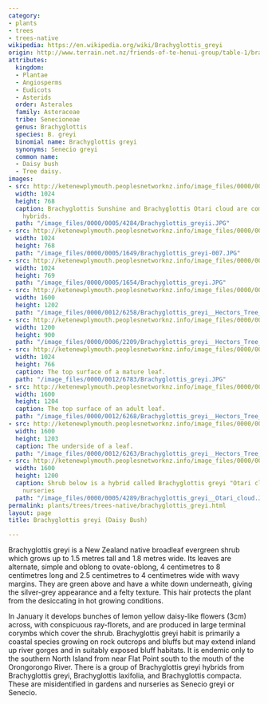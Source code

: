 ```yaml
---
category:
- plants
- trees
- trees-native
wikipedia: https://en.wikipedia.org/wiki/Brachyglottis_greyi
origin: http://www.terrain.net.nz/friends-of-te-henui-group/table-1/brachyglottis-repanda-x-greyii.html
attributes:
  kingdom:
  - Plantae
  - Angiosperms
  - Eudicots
  - Asterids
  order: Asterales
  family: Asteraceae
  tribe: Senecioneae
  genus: Brachyglottis
  species: B. greyi
  binomial name: Brachyglottis greyi
  synonyms: Senecio greyi
  common name:
  - Daisy bush
  - Tree daisy.
images:
- src: http://ketenewplymouth.peoplesnetworknz.info/image_files/0000/0005/4284/Brachyglottis_greyii.JPG
  width: 1024
  height: 768
  caption: Brachyglottis Sunshine and Brachyglottis Otari cloud are common popular
    hybrids.
  path: "/image_files/0000/0005/4284/Brachyglottis_greyii.JPG"
- src: http://ketenewplymouth.peoplesnetworknz.info/image_files/0000/0005/1649/Brachyglottis_greyi-007.JPG
  width: 1024
  height: 768
  path: "/image_files/0000/0005/1649/Brachyglottis_greyi-007.JPG"
- src: http://ketenewplymouth.peoplesnetworknz.info/image_files/0000/0005/1654/Brachyglottis_greyi.JPG
  width: 1024
  height: 769
  path: "/image_files/0000/0005/1654/Brachyglottis_greyi.JPG"
- src: http://ketenewplymouth.peoplesnetworknz.info/image_files/0000/0012/6258/Brachyglottis_greyi__Hectors_Tree_Daisy_-001.JPG
  width: 1600
  height: 1202
  path: "/image_files/0000/0012/6258/Brachyglottis_greyi__Hectors_Tree_Daisy_-001.JPG"
- src: http://ketenewplymouth.peoplesnetworknz.info/image_files/0000/0006/2209/Brachyglottis_greyi__Hectors_Tree_Daisy_-002.JPG
  width: 1200
  height: 900
  path: "/image_files/0000/0006/2209/Brachyglottis_greyi__Hectors_Tree_Daisy_-002.JPG"
- src: http://ketenewplymouth.peoplesnetworknz.info/image_files/0000/0012/6783/Brachyglottis_greyi.JPG
  width: 1024
  height: 766
  caption: The top surface of a mature leaf.
  path: "/image_files/0000/0012/6783/Brachyglottis_greyi.JPG"
- src: http://ketenewplymouth.peoplesnetworknz.info/image_files/0000/0012/6268/Brachyglottis_greyi__Hectors_Tree_Daisy_-003.JPG
  width: 1600
  height: 1204
  caption: The top surface of an adult leaf.
  path: "/image_files/0000/0012/6268/Brachyglottis_greyi__Hectors_Tree_Daisy_-003.JPG"
- src: http://ketenewplymouth.peoplesnetworknz.info/image_files/0000/0012/6263/Brachyglottis_greyi__Hectors_Tree_Daisy_-002.JPG
  width: 1600
  height: 1203
  caption: The underside of a leaf.
  path: "/image_files/0000/0012/6263/Brachyglottis_greyi__Hectors_Tree_Daisy_-002.JPG"
- src: http://ketenewplymouth.peoplesnetworknz.info/image_files/0000/0005/4289/Brachyglottis_greyi__Otari_cloud.JPG
  width: 1600
  height: 1200
  caption: Shrub below is a hybrid called Brachyglottis greyi "Otari cloud" sold in
    nurseries
  path: "/image_files/0000/0005/4289/Brachyglottis_greyi__Otari_cloud.JPG"
permalink: plants/trees/trees-native/brachyglottis_greyi.html
layout: page
title: Brachyglottis greyi (Daisy Bush)

---
```

Brachyglottis greyi is a New Zealand native broadleaf evergreen shrub which grows up to 1.5 metres tall and 1.8 metres wide. Its leaves are alternate, simple and oblong to ovate-oblong, 4 centimetres to 8 centimetres long and 2.5 centimetres to 4 centimetres wide with wavy margins. They are green above and have a white down underneath, giving the silver-grey appearance and a felty texture. This hair protects the plant from the desiccating in hot growing conditions.

In January it develops bunches of lemon yellow daisy-like flowers (3cm) across, with conspicuous ray-florets, and are produced in large terminal corymbs which cover the shrub. 
Brachyglottis greyi habit is primarily a coastal species growing on rock outcrops and bluffs but may extend inland up river gorges and in suitably exposed bluff habitats. It is endemic only to the southern North Island from near Flat Point south to the mouth of the Orongorongo River.
There is a group of Brachyglottis greyi hybrids from Brachyglottis greyi, Brachyglottis laxifolia, and Brachyglottis compacta. These are misidentified in gardens and nurseries as Senecio greyi or Senecio.
